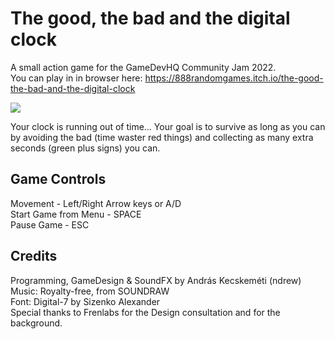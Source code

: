 # The good, the bad and the digital clock

A small action game for the GameDevHQ Community Jam 2022.<br/>
You can play in in browser here: https://888randomgames.itch.io/the-good-the-bad-and-the-digital-clock

![](https://img.itch.zone/aW1nLzk5MTAzNTEuZ2lm/315x250%23c/LeEG2p.gif)

Your clock is running out of time... Your goal is to survive as long as you can by avoiding the bad (time waster red things) and collecting as many extra seconds (green plus signs) you can.<br/>

Game Controls
-----
Movement - Left/Right Arrow keys or A/D<br/>
Start Game from Menu - SPACE<br/>
Pause Game - ESC<br/>

Credits
-----
Programming, GameDesign & SoundFX by András Kecskeméti (ndrew)<br/>
Music: Royalty-free, from SOUNDRAW<br/>
Font: Digital-7 by Sizenko Alexander<br/>
Special thanks to Frenlabs for the Design consultation and for the background.<br/>
